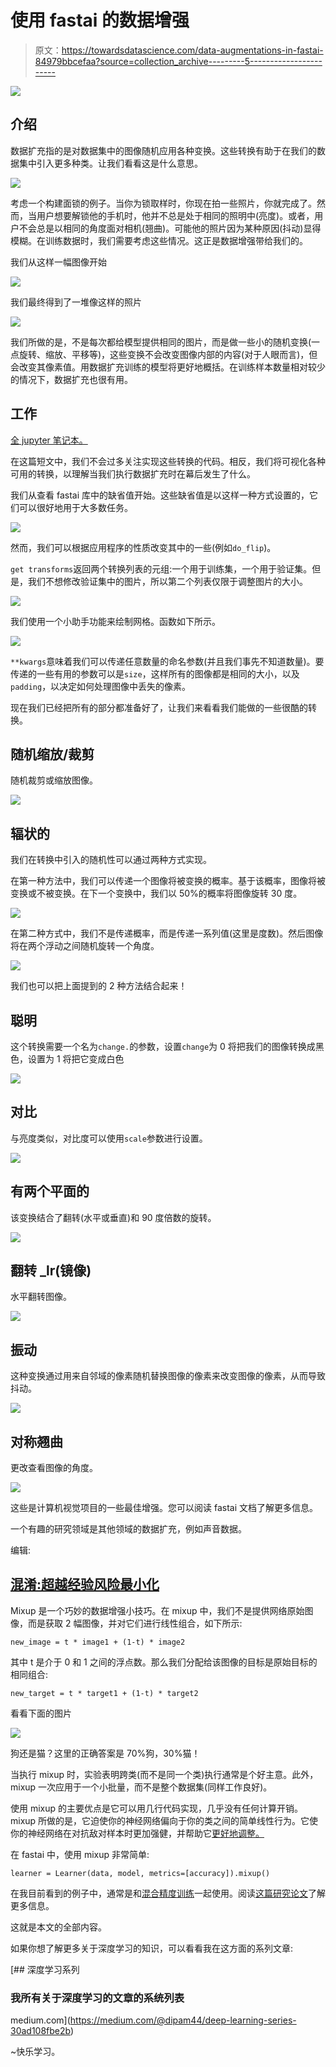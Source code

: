 # 使用 fastai 的数据增强

> 原文：<https://towardsdatascience.com/data-augmentations-in-fastai-84979bbcefaa?source=collection_archive---------5----------------------->

![](img/93fd1e8b25ebeab4b1630e1c5948d23c.png)

## 介绍

数据扩充指的是对数据集中的图像随机应用各种变换。这些转换有助于在我们的数据集中引入更多种类。让我们看看这是什么意思。

![](img/2b0d5de85379fd638b9cbefcc9aa2b77.png)

考虑一个构建面锁的例子。当你为锁取样时，你现在拍一些照片，你就完成了。然而，当用户想要解锁他的手机时，他并不总是处于相同的照明中(亮度)。或者，用户不会总是以相同的角度面对相机(翘曲)。可能他的照片因为某种原因(抖动)显得模糊。在训练数据时，我们需要考虑这些情况。这正是数据增强带给我们的。

我们从这样一幅图像开始

![](img/52b6803bd0c1db5ae00ad1cb8385bd7a.png)

我们最终得到了一堆像这样的照片

![](img/ba5a5d525a9c98036d5ce231f3196187.png)

我们所做的是，不是每次都给模型提供相同的图片，而是做一些小的随机变换(一点旋转、缩放、平移等)，这些变换不会改变图像内部的内容(对于人眼而言)，但会改变其像素值。用数据扩充训练的模型将更好地概括。在训练样本数量相对较少的情况下，数据扩充也很有用。

## 工作

[全 jupyter 笔记本。](https://www.kaggle.com/dipam7/data-augmentation-in-fastai?scriptVersionId=13445701)

在这篇短文中，我们不会过多关注实现这些转换的代码。相反，我们将可视化各种可用的转换，以理解当我们执行数据扩充时在幕后发生了什么。

我们从查看 fastai 库中的缺省值开始。这些缺省值是以这样一种方式设置的，它们可以很好地用于大多数任务。

![](img/9695f775e8035870f642632636b00757.png)

然而，我们可以根据应用程序的性质改变其中的一些(例如`do_flip`)。

`get transforms`返回两个转换列表的元组:一个用于训练集，一个用于验证集。但是，我们不想修改验证集中的图片，所以第二个列表仅限于调整图片的大小。

![](img/a36f369bca72fafd31cd09be264cda32.png)

我们使用一个小助手功能来绘制网格。函数如下所示。

![](img/619c6d0357d26725d0a8204112585534.png)

`**kwargs`意味着我们可以传递任意数量的命名参数(并且我们事先不知道数量)。要传递的一些有用的参数可以是`size`，这样所有的图像都是相同的大小，以及`padding`，以决定如何处理图像中丢失的像素。

现在我们已经把所有的部分都准备好了，让我们来看看我们能做的一些很酷的转换。

## 随机缩放/裁剪

随机裁剪或缩放图像。

![](img/5ed1556c93d9cc89953279372e0d3f02.png)

## 辐状的

我们在转换中引入的随机性可以通过两种方式实现。

在第一种方法中，我们可以传递一个图像将被变换的概率。基于该概率，图像将被变换或不被变换。在下一个变换中，我们以 50%的概率将图像旋转 30 度。

![](img/4b15cfb5ba14ee31bc239073190337ef.png)

在第二种方式中，我们不是传递概率，而是传递一系列值(这里是度数)。然后图像将在两个浮动之间随机旋转一个角度。

![](img/6b87d2d014cb2398223840cc9126825e.png)

我们也可以把上面提到的 2 种方法结合起来！

## 聪明

这个转换需要一个名为`change.`的参数，设置`change`为 0 将把我们的图像转换成黑色，设置为 1 将把它变成白色

![](img/742216af9f3099f17e5c8ee2e174680d.png)

## 对比

与亮度类似，对比度可以使用`scale`参数进行设置。

![](img/62383f692cabf7464d20c6a1db1e1cdd.png)

## 有两个平面的

该变换结合了翻转(水平或垂直)和 90 度倍数的旋转。

![](img/5ad8c54d7508f58a3daae58c70419d7e.png)

## 翻转 _lr(镜像)

水平翻转图像。

![](img/4983e094428326e790c126f7c635a389.png)

## 振动

这种变换通过用来自邻域的像素随机替换图像的像素来改变图像的像素，从而导致抖动。

![](img/2383637001c3b2f968e657636ca7b6b1.png)

## 对称翘曲

更改查看图像的角度。

![](img/871afbcd1260378450f3876e9d24a046.png)

这些是计算机视觉项目的一些最佳增强。您可以阅读 fastai 文档了解更多信息。

一个有趣的研究领域是其他领域的数据扩充，例如声音数据。

编辑:

## [混淆:超越经验风险最小化](https://arxiv.org/abs/1710.09412)

Mixup 是一个巧妙的数据增强小技巧。在 mixup 中，我们不是提供网络原始图像，而是获取 2 幅图像，并对它们进行线性组合，如下所示:

`new_image = t * image1 + (1-t) * image2`

其中 t 是介于 0 和 1 之间的浮点数。那么我们分配给该图像的目标是原始目标的相同组合:

`new_target = t * target1 + (1-t) * target2`

看看下面的图片

![](img/0ca3652554e2a7f237451b755b80ef69.png)

狗还是猫？这里的正确答案是 70%狗，30%猫！

当执行 mixup 时，实验表明跨类(而不是同一个类)执行通常是个好主意。此外，mixup 一次应用于一个小批量，而不是整个数据集(同样工作良好)。

使用 mixup 的主要优点是它可以用几行代码实现，几乎没有任何计算开销。mixup 所做的是，它迫使你的神经网络偏向于你的类之间的简单线性行为。它使你的神经网络在对抗敌对样本时更加强健，并帮助它[更好地调整。](https://becominghuman.ai/regularization-in-neural-networks-3b9687e1a68c)

在 fastai 中，使用 mixup 非常简单:

`learner = Learner(data, model, metrics=[accuracy]).mixup()`

在我目前看到的例子中，通常是和[混合精度训练](https://becominghuman.ai/mixed-precision-training-using-fastai-435145d3178b)一起使用。阅读[这篇研究论文](https://arxiv.org/abs/1710.09412)了解更多信息。

这就是本文的全部内容。

如果你想了解更多关于深度学习的知识，可以看看我在这方面的系列文章:

[](https://medium.com/@dipam44/deep-learning-series-30ad108fbe2b) [## 深度学习系列

### 我所有关于深度学习的文章的系统列表

medium.com](https://medium.com/@dipam44/deep-learning-series-30ad108fbe2b) 

~快乐学习。